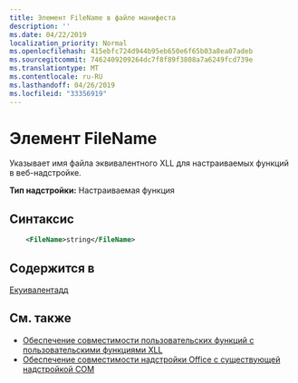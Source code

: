 ```yaml
---
title: Элемент FileName в файле манифеста
description: ''
ms.date: 04/22/2019
localization_priority: Normal
ms.openlocfilehash: 415ebfc724d944b95eb650e6f65b03a8ea07adeb
ms.sourcegitcommit: 7462409209264dc7f8f89f3808a7a6249fcd739e
ms.translationtype: MT
ms.contentlocale: ru-RU
ms.lasthandoff: 04/26/2019
ms.locfileid: "33356919"
---
```

# <a name="filename-element"></a>Элемент FileName

Указывает имя файла эквивалентного XLL для настраиваемых функций в веб-надстройке.

**Тип надстройки:** Настраиваемая функция

## <a name="syntax"></a>Синтаксис

```XML
    <FileName>string</FileName>  
```

## <a name="contained-in"></a>Содержится в

[Екуивалентадд](equivalentaddin.md)


## <a name="see-also"></a>См. также

- [Обеспечение совместимости пользовательских функций с пользовательскими функциями XLL](../../excel/make-custom-functions-compatible-with-xll-udf.md)
- [Обеспечение совместимости надстройки Office с существующей надстройкой COM](../../develop/make-office-add-in-compatible-with-existing-com-add-in.md)